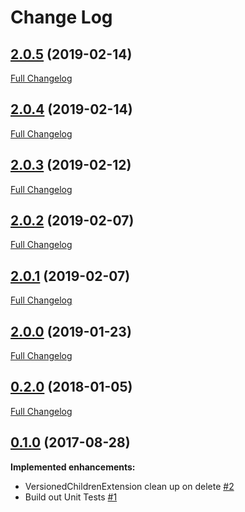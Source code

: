 # Change Log

## [2.0.5](https://github.com/webbuilders-group/silverstripe-versioned-helpers/tree/2.0.5) (2019-02-14)
[Full Changelog](https://github.com/webbuilders-group/silverstripe-versioned-helpers/compare/2.0.4...2.0.5)

## [2.0.4](https://github.com/webbuilders-group/silverstripe-versioned-helpers/tree/2.0.4) (2019-02-14)
[Full Changelog](https://github.com/webbuilders-group/silverstripe-versioned-helpers/compare/2.0.3...2.0.4)

## [2.0.3](https://github.com/webbuilders-group/silverstripe-versioned-helpers/tree/2.0.3) (2019-02-12)
[Full Changelog](https://github.com/webbuilders-group/silverstripe-versioned-helpers/compare/2.0.2...2.0.3)

## [2.0.2](https://github.com/webbuilders-group/silverstripe-versioned-helpers/tree/2.0.2) (2019-02-07)
[Full Changelog](https://github.com/webbuilders-group/silverstripe-versioned-helpers/compare/2.0.1...2.0.2)

## [2.0.1](https://github.com/webbuilders-group/silverstripe-versioned-helpers/tree/2.0.1) (2019-02-07)
[Full Changelog](https://github.com/webbuilders-group/silverstripe-versioned-helpers/compare/2.0.0...2.0.1)

## [2.0.0](https://github.com/webbuilders-group/silverstripe-versioned-helpers/tree/2.0.0) (2019-01-23)
[Full Changelog](https://github.com/webbuilders-group/silverstripe-versioned-helpers/compare/0.2.0...2.0.0)

## [0.2.0](https://github.com/webbuilders-group/silverstripe-versioned-helpers/tree/0.2.0) (2018-01-05)
[Full Changelog](https://github.com/webbuilders-group/silverstripe-versioned-helpers/compare/0.1.0...0.2.0)

## [0.1.0](https://github.com/webbuilders-group/silverstripe-versioned-helpers/tree/0.1.0) (2017-08-28)
**Implemented enhancements:**

- VersionedChildrenExtension clean up on delete [\#2](https://github.com/webbuilders-group/silverstripe-versioned-helpers/issues/2)
- Build out Unit Tests [\#1](https://github.com/webbuilders-group/silverstripe-versioned-helpers/issues/1)
